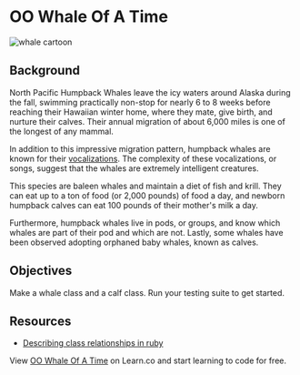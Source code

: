 

# OO Whale Of A Time

![whale cartoon](https://s3-us-west-2.amazonaws.com/web-dev-readme-photos/oo-labs/whale.jpg)

## Background

North Pacific Humpback Whales leave the icy waters around Alaska during the fall, swimming practically non-stop for nearly 6 to 8 weeks before reaching their Hawaiian winter home, where they mate, give birth, and nurture their calves. Their annual migration of about 6,000 miles is one of the longest of any mammal.

In addition to this impressive migration pattern, humpback whales are known for their [vocalizations](http://youtu.be/WabT1L-nN-E). The complexity of these vocalizations, or songs, suggest that the whales are extremely intelligent creatures.

This species are baleen whales and maintain a diet of fish and krill. They can eat up to a ton of food (or 2,000 pounds) of food a day, and newborn humpback calves can eat 100 pounds of their mother's milk a day.

Furthermore, humpback whales live in pods, or groups, and know which whales are part of their pod and which are not. Lastly, some whales have been observed adopting orphaned baby whales, known as calves.

## Objectives

Make a whale class and a calf class. Run your testing suite to get started.

## Resources

* [Describing class relationships in ruby](http://stackoverflow.com/a/2229123/2890716)
<p data-visibility='hidden'>View <a href='https://learn.co/lessons/oo-whale-of-a-time' title='OO Whale Of A Time'>OO Whale Of A Time</a> on Learn.co and start learning to code for free.</p>
